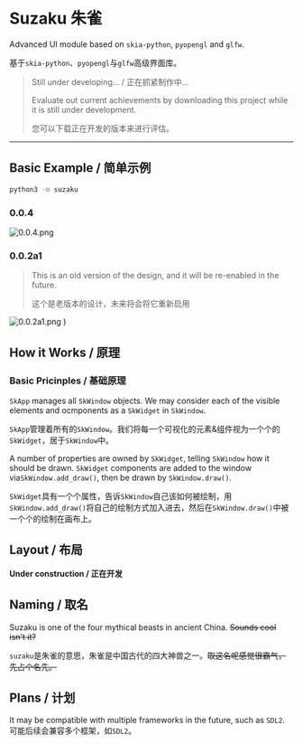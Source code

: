 # Suzaku 朱雀

Advanced UI module based on `skia-python`, `pyopengl` and `glfw`.

基于`skia-python`、`pyopengl`与`glfw`高级界面库。

> Still under developing... / 正在抓紧制作中...
> 
> Evaluate out current achievements by downloading this project while it is still under development.
> 
> 您可以下载正在开发的版本来进行评估。
> 

---

## Basic Example / 简单示例

```bash
python3 -m suzaku
```

### 0.0.4
![0.0.4.png](https://youke1.picui.cn/s1/2025/08/17/68a1c75ec1ac1.png)

### 0.0.2a1
> This is an old version of the design, and it will be re-enabled in the future.
>
> 这个是老版本的设计，未来将会将它重新启用

![0.0.2a1.png](https://youke1.picui.cn/s1/2025/08/02/688dd38fc1d9a.png)
)

## How it Works / 原理
### Basic Pricinples / 基础原理
`SkApp` manages all `SkWindow` objects. We may consider each of the visible elements and ocmponents as a `SkWidget` in `SkWindow`.

`SkApp`管理着所有的`SkWindow`。我们将每一个可视化的元素&组件视为一个个的`SkWidget`，居于`SkWindow`中。

A number of properties are owned by `SkWidget`, telling `SkWindow` how it should be drawn. `SkWidget` components are added to the window via`SkWindow.add_draw()`, then be drawn by `SkWindow.draw()`.

`SkWidget`具有一个个属性，告诉`SkWindow`自己该如何被绘制，用`SkWindow.add_draw()`将自己的绘制方式加入进去，然后在`SkWindow.draw()`中被一个个的绘制在画布上。

## Layout / 布局
**Under construction / 正在开发**

## Naming / 取名
Suzaku is one of the four mythical beasts in ancient China. ~~Sounds cool isn't it?~~

`suzaku`是朱雀的意思，朱雀是中国古代的四大神兽之一。~~取这名呢感觉很霸气，先占个名先。~~

## Plans / 计划
It may be compatible with multiple frameworks in the future, such as `SDL2`.
可能后续会兼容多个框架，如`SDL2`。
